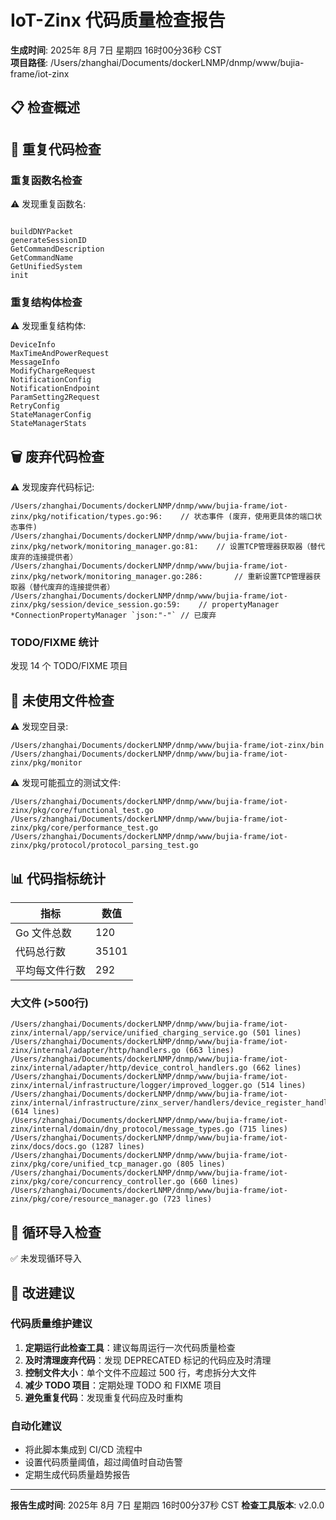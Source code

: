 # IoT-Zinx 代码质量检查报告

**生成时间**: 2025年 8月 7日 星期四 16时00分36秒 CST  
**项目路径**: /Users/zhanghai/Documents/dockerLNMP/dnmp/www/bujia-frame/iot-zinx  

## 📋 检查概述

## 🔄 重复代码检查

### 重复函数名检查

⚠️ 发现重复函数名:
```

buildDNYPacket
generateSessionID
GetCommandDescription
GetCommandName
GetUnifiedSystem
init
```

### 重复结构体检查

⚠️ 发现重复结构体:
```
DeviceInfo
MaxTimeAndPowerRequest
MessageInfo
ModifyChargeRequest
NotificationConfig
NotificationEndpoint
ParamSetting2Request
RetryConfig
StateManagerConfig
StateManagerStats
```

## 🗑️ 废弃代码检查

⚠️ 发现废弃代码标记:
```
/Users/zhanghai/Documents/dockerLNMP/dnmp/www/bujia-frame/iot-zinx/pkg/notification/types.go:96:	// 状态事件 (废弃，使用更具体的端口状态事件)
/Users/zhanghai/Documents/dockerLNMP/dnmp/www/bujia-frame/iot-zinx/pkg/network/monitoring_manager.go:81:	// 设置TCP管理器获取器（替代废弃的连接提供者）
/Users/zhanghai/Documents/dockerLNMP/dnmp/www/bujia-frame/iot-zinx/pkg/network/monitoring_manager.go:286:		// 重新设置TCP管理器获取器（替代废弃的连接提供者）
/Users/zhanghai/Documents/dockerLNMP/dnmp/www/bujia-frame/iot-zinx/pkg/session/device_session.go:59:	// propertyManager *ConnectionPropertyManager `json:"-"` // 已废弃
```

### TODO/FIXME 统计

发现       14 个 TODO/FIXME 项目

## 📁 未使用文件检查

⚠️ 发现空目录:
```
/Users/zhanghai/Documents/dockerLNMP/dnmp/www/bujia-frame/iot-zinx/bin
/Users/zhanghai/Documents/dockerLNMP/dnmp/www/bujia-frame/iot-zinx/pkg/monitor
```

⚠️ 发现可能孤立的测试文件:
```
/Users/zhanghai/Documents/dockerLNMP/dnmp/www/bujia-frame/iot-zinx/pkg/core/functional_test.go
/Users/zhanghai/Documents/dockerLNMP/dnmp/www/bujia-frame/iot-zinx/pkg/core/performance_test.go
/Users/zhanghai/Documents/dockerLNMP/dnmp/www/bujia-frame/iot-zinx/pkg/protocol/protocol_parsing_test.go
```

## 📊 代码指标统计

| 指标 | 数值 |
|------|------|
| Go 文件总数 |      120 |
| 代码总行数 | 35101 |
| 平均每文件行数 | 292 |

### 大文件 (>500行)

```
/Users/zhanghai/Documents/dockerLNMP/dnmp/www/bujia-frame/iot-zinx/internal/app/service/unified_charging_service.go (501 lines)
/Users/zhanghai/Documents/dockerLNMP/dnmp/www/bujia-frame/iot-zinx/internal/adapter/http/handlers.go (663 lines)
/Users/zhanghai/Documents/dockerLNMP/dnmp/www/bujia-frame/iot-zinx/internal/adapter/http/device_control_handlers.go (662 lines)
/Users/zhanghai/Documents/dockerLNMP/dnmp/www/bujia-frame/iot-zinx/internal/infrastructure/logger/improved_logger.go (514 lines)
/Users/zhanghai/Documents/dockerLNMP/dnmp/www/bujia-frame/iot-zinx/internal/infrastructure/zinx_server/handlers/device_register_handler.go (614 lines)
/Users/zhanghai/Documents/dockerLNMP/dnmp/www/bujia-frame/iot-zinx/internal/domain/dny_protocol/message_types.go (715 lines)
/Users/zhanghai/Documents/dockerLNMP/dnmp/www/bujia-frame/iot-zinx/docs/docs.go (1287 lines)
/Users/zhanghai/Documents/dockerLNMP/dnmp/www/bujia-frame/iot-zinx/pkg/core/unified_tcp_manager.go (805 lines)
/Users/zhanghai/Documents/dockerLNMP/dnmp/www/bujia-frame/iot-zinx/pkg/core/concurrency_controller.go (660 lines)
/Users/zhanghai/Documents/dockerLNMP/dnmp/www/bujia-frame/iot-zinx/pkg/core/resource_manager.go (723 lines)
```

## 🔄 循环导入检查

✅ 未发现循环导入

## 🎯 改进建议

### 代码质量维护建议

1. **定期运行此检查工具**：建议每周运行一次代码质量检查
2. **及时清理废弃代码**：发现 DEPRECATED 标记的代码应及时清理
3. **控制文件大小**：单个文件不应超过 500 行，考虑拆分大文件
4. **减少 TODO 项目**：定期处理 TODO 和 FIXME 项目
5. **避免重复代码**：发现重复代码应及时重构

### 自动化建议

- 将此脚本集成到 CI/CD 流程中
- 设置代码质量阈值，超过阈值时自动告警
- 定期生成代码质量趋势报告

---
**报告生成时间**: 2025年 8月 7日 星期四 16时00分37秒 CST
**检查工具版本**: v2.0.0
